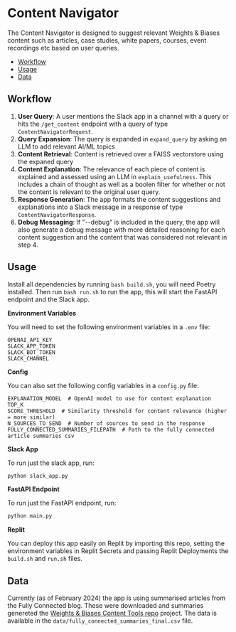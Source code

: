 # Content Navigator

The Content Navigator is designed to suggest relevant Weights & Biases content such as articles, case studies, white papers, courses, event recordings etc based on user queries.

- [Workflow](#workflow)
- [Usage](#usage)
- [Data](#data)


## Workflow

1. **User Query**: A user mentions the Slack app in a channel with a query or hits the `/get_content` endpoint with a query of type `ContentNavigatorRequest`.
2. **Query Expansion**: The query is expanded in `expand_query` by asking an LLM to add relevant AI/ML topics 
3. **Content Retrieval**: Content is retrieved over a FAISS vectorstore using the expaned query
4. **Content Explanation**: The relevance of each piece of content is explained and assessed using an LLM in `explain_usefulness`. This includes a chain of thought as well as a boolen filter for whether or not the content is relevant to the original user query.
5. **Response Generation**: The app formats the content suggestions and explanations into a Slack message in a response of type `ContentNavigatorResponse`.
6. **Debug Messaging**: If "--debug" is included in the query, the app will also generate a debug message with more detailed reasoning for each content suggestion and the content that was considered not relevant in step 4.


## Usage

Install all dependencies by running `bash build.sh`, you will need Poetry installed. Then run `bash run.sh` to run the app, this will start the FastAPI endpoint and the Slack app. 

**Environment Variables**

You will need to set the following environment variables in a `.env` file:

```
OPENAI_API_KEY
SLACK_APP_TOKEN
SLACK_BOT_TOKEN
SLACK_CHANNEL
```
 
**Config**

You can also set the following config variables in a `config.py` file:

```
EXPLANATION_MODEL  # OpenAI model to use for content explanation
TOP_K
SCORE_THRESHOLD  # Similarity threshold for content relevance (higher = more similar)
N_SOURCES_TO_SEND  # Number of sources to send in the response
FULLY_CONNECTED_SUMMARIES_FILEPATH  # Path to the fully connected article summaries csv
```

**Slack App**

To run just the slack app, run:

```bash
python slack_app.py
```

**FastAPI Endpoint**

To run just the FastAPI endpoint, run:

```bash
python main.py
```

**Replit**

You can deploy this app easily on Replit by importing this repo, setting the environment variables in Replit Secrets and passing Replit Deployments the `build.sh` and `run.sh` files.


## Data
Currently (as of February 2024) the app is using summarised articles from the Fully Connected blog. These were downloaded and summaries genereted the [Weights & Biases Content Tools repo](https://github.com/wandb/growth-content-tools) project. The data is available in the `data/fully_connected_summaries_final.csv` file.
